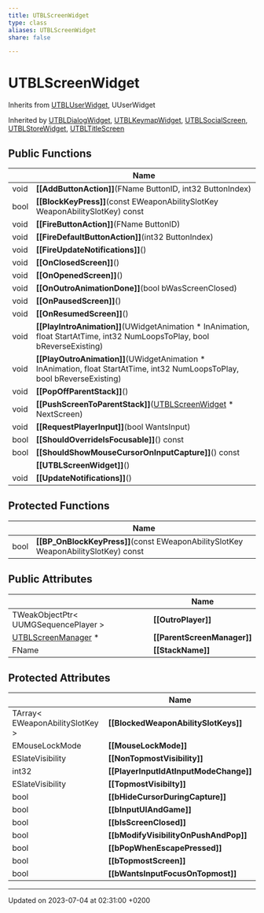 ```yaml
---
title: UTBLScreenWidget
type: class
aliases: UTBLScreenWidget
share: false

---
```


# UTBLScreenWidget





Inherits from [UTBLUserWidget](/docs/SDK/Source/Classes/classUTBLUserWidget.md), UUserWidget

Inherited by [UTBLDialogWidget](/docs/SDK/Source/Classes/classUTBLDialogWidget.md), [UTBLKeymapWidget](/docs/SDK/Source/Classes/classUTBLKeymapWidget.md), [UTBLSocialScreen](/docs/SDK/Source/Classes/classUTBLSocialScreen.md), [UTBLStoreWidget](/docs/SDK/Source/Classes/classUTBLStoreWidget.md), [UTBLTitleScreen](/docs/SDK/Source/Classes/classUTBLTitleScreen.md)

## Public Functions

|                | Name           |
| -------------- | -------------- |
| void | **[[AddButtonAction]]**(FName ButtonID, int32 ButtonIndex) |
| bool | **[[BlockKeyPress]]**(const EWeaponAbilitySlotKey WeaponAbilitySlotKey) const |
| void | **[[FireButtonAction]]**(FName ButtonID) |
| void | **[[FireDefaultButtonAction]]**(int32 ButtonIndex) |
| void | **[[FireUpdateNotifications]]**() |
| void | **[[OnClosedScreen]]**() |
| void | **[[OnOpenedScreen]]**() |
| void | **[[OnOutroAnimationDone]]**(bool bWasScreenClosed) |
| void | **[[OnPausedScreen]]**() |
| void | **[[OnResumedScreen]]**() |
| void | **[[PlayIntroAnimation]]**(UWidgetAnimation * InAnimation, float StartAtTime, int32 NumLoopsToPlay, bool bReverseExisting) |
| void | **[[PlayOutroAnimation]]**(UWidgetAnimation * InAnimation, float StartAtTime, int32 NumLoopsToPlay, bool bReverseExisting) |
| void | **[[PopOffParentStack]]**() |
| void | **[[PushScreenToParentStack]]**([UTBLScreenWidget](/docs/SDK/Source/Classes/classUTBLScreenWidget.md) * NextScreen) |
| void | **[[RequestPlayerInput]]**(bool WantsInput) |
| bool | **[[ShouldOverrideIsFocusable]]**() const |
| bool | **[[ShouldShowMouseCursorOnInputCapture]]**() const |
| | **[[UTBLScreenWidget]]**() |
| void | **[[UpdateNotifications]]**() |

## Protected Functions

|                | Name           |
| -------------- | -------------- |
| bool | **[[BP_OnBlockKeyPress]]**(const EWeaponAbilitySlotKey WeaponAbilitySlotKey) const |

## Public Attributes

|                | Name           |
| -------------- | -------------- |
| TWeakObjectPtr< UUMGSequencePlayer > | **[[OutroPlayer]]**  |
| [UTBLScreenManager](/docs/SDK/Source/Classes/classUTBLScreenManager.md) * | **[[ParentScreenManager]]**  |
| FName | **[[StackName]]**  |

## Protected Attributes

|                | Name           |
| -------------- | -------------- |
| TArray< EWeaponAbilitySlotKey > | **[[BlockedWeaponAbilitySlotKeys]]**  |
| EMouseLockMode | **[[MouseLockMode]]**  |
| ESlateVisibility | **[[NonTopmostVisibility]]**  |
| int32 | **[[PlayerInputIdAtInputModeChange]]**  |
| ESlateVisibility | **[[TopmostVisibilty]]**  |
| bool | **[[bHideCursorDuringCapture]]**  |
| bool | **[[bInputUIAndGame]]**  |
| bool | **[[bIsScreenClosed]]**  |
| bool | **[[bModifyVisibilityOnPushAndPop]]**  |
| bool | **[[bPopWhenEscapePressed]]**  |
| bool | **[[bTopmostScreen]]**  |
| bool | **[[bWantsInputFocusOnTopmost]]**  |

-------------------------------

Updated on 2023-07-04 at 02:31:00 +0200